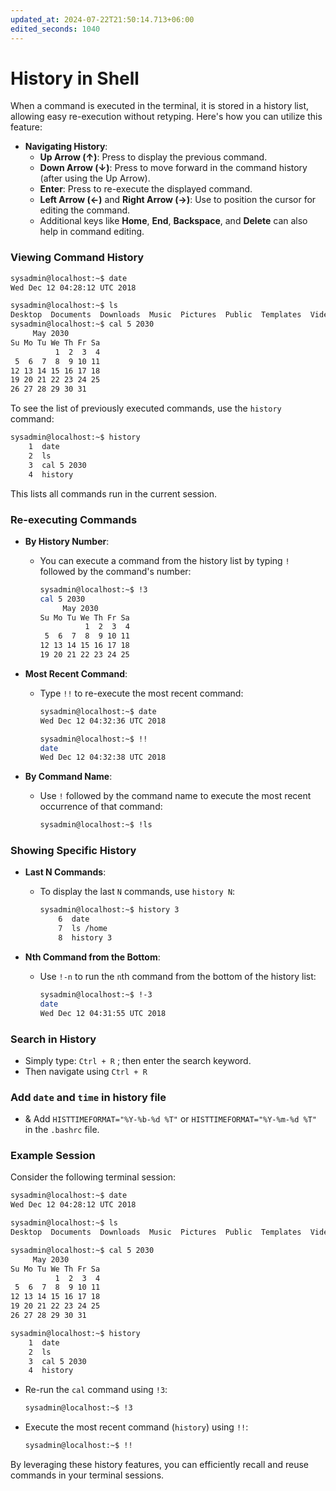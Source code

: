 ```yaml
---
updated_at: 2024-07-22T21:50:14.713+06:00
edited_seconds: 1040
---
```

# History in Shell

When a command is executed in the terminal, it is stored in a history list, allowing easy re-execution without retyping. Here's how you can utilize this feature:

- **Navigating History**:
  - **Up Arrow (↑)**: Press to display the previous command.
  - **Down Arrow (↓)**: Press to move forward in the command history (after using the Up Arrow).
  - **Enter**: Press to re-execute the displayed command.
  - **Left Arrow (←)** and **Right Arrow (→)**: Use to position the cursor for editing the command.
  - Additional keys like **Home**, **End**, **Backspace**, and **Delete** can also help in command editing.

### Viewing Command History

```BASH
sysadmin@localhost:~$ date                                       
Wed Dec 12 04:28:12 UTC 2018 

sysadmin@localhost:~$ ls                                           
Desktop  Documents  Downloads  Music  Pictures  Public  Templates  Videos       
sysadmin@localhost:~$ cal 5 2030                                  
     May 2030                                                                
Su Mo Tu We Th Fr Sa                                                         
          1  2  3  4                                                         
 5  6  7  8  9 10 11                                                         
12 13 14 15 16 17 18                                                         
19 20 21 22 23 24 25                                                         
26 27 28 29 30 31                                                            
```

To see the list of previously executed commands, use the `history` command:

```bash
sysadmin@localhost:~$ history
    1  date
    2  ls
    3  cal 5 2030
    4  history
```

This lists all commands run in the current session.

### Re-executing Commands

- **By History Number**:
  - You can execute a command from the history list by typing `!` followed by the command's number:
    ```bash                                                   
	sysadmin@localhost:~$ !3                                        
	cal 5 2030                                                        
	     May 2030                                                            
	Su Mo Tu We Th Fr Sa                                            
	          1  2  3  4                                                   
	 5  6  7  8  9 10 11                                                    
	12 13 14 15 16 17 18                                                    
	19 20 21 22 23 24 25   
    ```

- **Most Recent Command**:
  - Type `!!` to re-execute the most recent command:
	```bash
	sysadmin@localhost:~$ date                                               
	Wed Dec 12 04:32:36 UTC 2018                                             
	
	sysadmin@localhost:~$ !!                                             
	date
	Wed Dec 12 04:32:38 UTC 2018
	```

- **By Command Name**:
  - Use `!` followed by the command name to execute the most recent occurrence of that command:
    ```bash
    sysadmin@localhost:~$ !ls
    ```

### Showing Specific History

- **Last N Commands**:
  - To display the last `N` commands, use `history N`:
    ```bash
	sysadmin@localhost:~$ history 3
	    6  date                                                              
	    7  ls /home                                                          
	    8  history 3
	```

- **Nth Command from the Bottom**:
  - Use `!-n` to run the `n`th command from the bottom of the history list:
    ```bash
	sysadmin@localhost:~$ !-3                                                
	date                                                                     
	Wed Dec 12 04:31:55 UTC 2018 
	```

### Search in History 

- Simply type: `Ctrl + R` ; then enter the search keyword. 
- Then navigate using `Ctrl + R`

### Add `date` and `time` in history file

- & Add `HISTTIMEFORMAT="%Y-%b-%d %T"` or `HISTTIMEFORMAT="%Y-%m-%d %T"` in the `.bashrc` file.

### Example Session

Consider the following terminal session:

```bash
sysadmin@localhost:~$ date
Wed Dec 12 04:28:12 UTC 2018

sysadmin@localhost:~$ ls
Desktop  Documents  Downloads  Music  Pictures  Public  Templates  Videos

sysadmin@localhost:~$ cal 5 2030
     May 2030
Su Mo Tu We Th Fr Sa
          1  2  3  4
 5  6  7  8  9 10 11
12 13 14 15 16 17 18
19 20 21 22 23 24 25
26 27 28 29 30 31

sysadmin@localhost:~$ history
    1  date
    2  ls
    3  cal 5 2030
    4  history
```

- Re-run the `cal` command using `!3`:
  ```bash
  sysadmin@localhost:~$ !3
  ```

- Execute the most recent command (`history`) using `!!`:
  ```bash
  sysadmin@localhost:~$ !!
  ```

By leveraging these history features, you can efficiently recall and reuse commands in your terminal sessions.